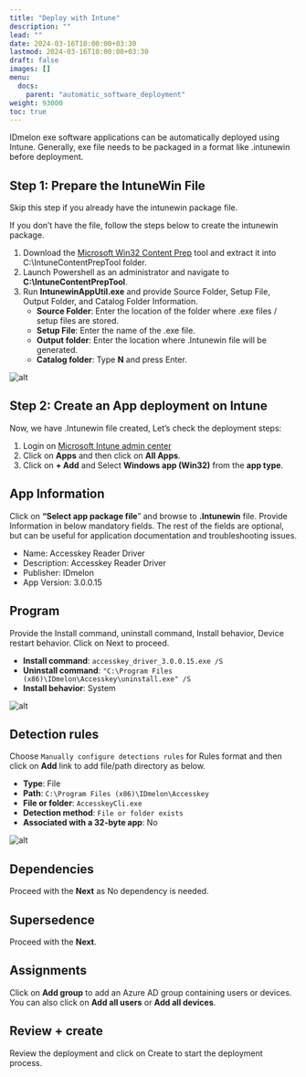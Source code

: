 ```yaml
---
title: "Deploy with Intune"
description: ""
lead: ""
date: 2024-03-16T10:00:00+03:30
lastmod: 2024-03-16T10:00:00+03:30
draft: false
images: []
menu:
  docs:
    parent: "automatic_software_deployment"
weight: 93000
toc: true
---
```


IDmelon exe software applications can be automatically deployed using Intune. Generally, exe file needs to be packaged in a format like .intunewin before deployment.  

## Step 1: Prepare the IntuneWin File  

Skip this step if you already have the intunewin package file.  

If you don’t have the file, follow the steps below to create the intunewin package.  

1. Download the [Microsoft Win32 Content Prep](https://github.com/microsoft/Microsoft-Win32-Content-Prep-Tool/archive/refs/heads/master.zip) tool and extract it into C:\IntuneContentPrepTool folder.  
2. Launch Powershell as an administrator and navigate to **C:\IntuneContentPrepTool**.  
3. Run **IntunewinAppUtil.exe** and provide Source Folder, Setup File, Output Folder, and Catalog Folder Information.  
    - **Source Folder**: Enter the location of the folder where .exe files / setup files are stored.  
    - **Setup File**: Enter the name of the .exe file.  
    - **Output folder**: Enter the location where .Intunewin file will be generated.  
    - **Catalog folder**: Type **N** and press Enter.  

![alt](/images/vendor/deploy_with_intune/01.jpg)
  
## Step 2: Create an App deployment on Intune  

Now, we have .Intunewin file created, Let’s check the deployment steps:  

1. Login on [Microsoft Intune admin center](https://intune.microsoft.com/)  
2. Click on **Apps** and then click on **All Apps**.  
3. Click on **+ Add** and Select **Windows app (Win32)** from the **app type**.  

## App Information  

Click on **“Select app package file**” and browse to **.Intunewin** file. Provide Information in below mandatory fields. The rest of the fields are optional, but can be useful for application documentation and troubleshooting issues.  

- Name: Accesskey Reader Driver
- Description: Accesskey Reader Driver
- Publisher: IDmelon
- App Version: 3.0.0.15

## Program  

Provide the Install command, uninstall command, Install behavior, Device restart behavior. Click on Next to proceed.  

- **Install command**: `accesskey_driver_3.0.0.15.exe /S`
- **Uninstall command**: `"C:\Program Files (x86)\IDmelon\Accesskey\uninstall.exe" /S`
- **Install behavior**: System

![alt](/images/vendor/deploy_with_intune/02.jpg)

## Detection rules  

Choose `Manually configure detections rules` for Rules format and then click on **Add** link to add file/path directory as below.  

- **Type**: File  
- **Path**: `C:\Program Files (x86)\IDmelon\Accesskey`  
- **File or folder**: `AccesskeyCli.exe`  
- **Detection method**: `File or folder exists`  
- **Associated with a 32-byte app**: No  

![alt](/images/vendor/deploy_with_intune/03.jpg)

## Dependencies  

Proceed with the **Next** as No dependency is needed.  

## Supersedence  

Proceed with the **Next**.

## Assignments  

Click on **Add group** to add an Azure AD group containing users or devices. You can also click on **Add all users** or **Add all devices**.  

## Review + create  

Review the deployment and click on Create to start the deployment process.  
